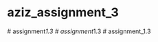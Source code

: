 # aziz_assignment_3
#   a s s i g n m e n t _ 1 . 3  
 #   a s s i g n m e n t _ 1 . 3  
 #   a s s i g n m e n t _ 1 . 3  
 